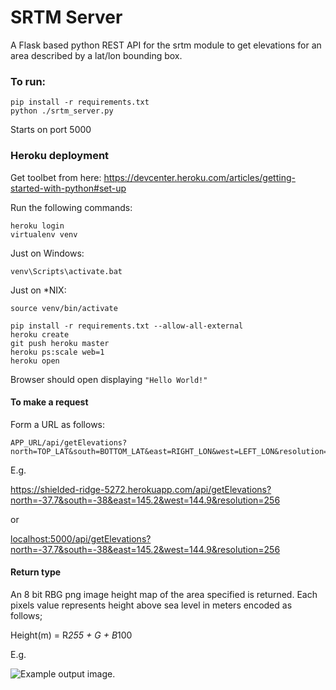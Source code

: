 # SRTM Server

A Flask based python REST API for the srtm module to get elevations for an area described by a lat/lon bounding box.

### To run:

    pip install -r requirements.txt
    python ./srtm_server.py

Starts on port 5000



### Heroku deployment

Get toolbet from here:
    https://devcenter.heroku.com/articles/getting-started-with-python#set-up

Run the following commands:

    heroku login
    virtualenv venv

Just on Windows:

    venv\Scripts\activate.bat


Just on *NIX:

```source venv/bin/activate```



    pip install -r requirements.txt --allow-all-external
    heroku create
    git push heroku master
    heroku ps:scale web=1
    heroku open


Browser should open displaying ```"Hello World!"```


#### To make a request

Form a URL as follows:

    APP_URL/api/getElevations?north=TOP_LAT&south=BOTTOM_LAT&east=RIGHT_LON&west=LEFT_LON&resolution=RES

E.g.

https://shielded-ridge-5272.herokuapp.com/api/getElevations?north=-37.7&south=-38&east=145.2&west=144.9&resolution=256


or


<localhost:5000/api/getElevations?north=-37.7&south=-38&east=145.2&west=144.9&resolution=256>


#### Return type

An 8 bit RBG png image height map of the area specified is returned. Each pixels value represents height above sea level in meters encoded as follows;

Height(m) = R*255 + G + B*100


E.g.

![Example output image.](http://i.imgur.com/FQZ8nKf.png "Example output.")
